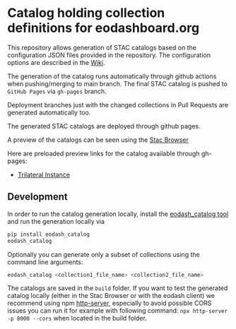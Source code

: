# Catalog holding collection definitions for eodashboard.org

This repository allows generation of STAC catalogs based on the configuration JSON files provided in the repository.
The configuration options are described in the [Wiki](https://github.com/eodash/eodash_catalog/wiki).

The generation of the catalog runs automatically through github actions when pushing/merging to main branch. The final STAC catalog is pushed to `GitHub Pages` via `gh-pages` branch.

Deployment branches just with the changed collections in Pull Requests are generated automatically too.

The generated STAC catalogs are deployed through github pages.

A preview of the catalogs can be seen using the [Stac Browser](https://radiantearth.github.io/stac-browser/#/)

Here are preloaded preview links for the catalog available through gh-pages:
* [Trilateral Instance](https://radiantearth.github.io/stac-browser/#/external/ESA-eodashboards.github.io/RACE-catalog/RACE/catalog.json)

## Development

In order to run the catalog generation locally, install the [eodash_catalog tool](https://github.com/eodash/eodash_catalog) and run the generation locally via 

```bash
pip install eodash_catalog
eodash_catalog
```
Optionally you can generate only a subset of collections using the command line arguments:

```bash
eodash_catalog <collection1_file_name> <collection2_file_name>
```

The catalogs are saved in the `build` folder. If you want to test the generated catalog locally (either in the Stac Browser or with the eodash client) we recommend using npm [http-server](https://www.npmjs.com/package/http-server), especially to avoid possible CORS issues you can run it for example with following command:
`npx http-server -p 8000 --cors` 
when located in the build folder. 
